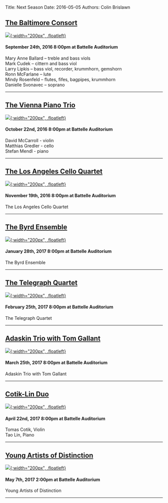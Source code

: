 Title: Next Season 
Date: 2016-05-05
Authors: Colin Brislawn
<!--
Template: article_list
Status: hidden
-->

## [The Baltimore Consort]({filename}/2016-2017/BaltimoreConsort.md)

[![ ]({filename}/images/2016-2017/BaltimoreConsort400.jpg){:width="200px", .floatleft}]({filename}/2016-2017/BaltimoreConsort.md)
#### September 24th, 2016 8:00pm at Battelle Auditorium
Mary Anne Ballard – treble and bass viols <br>
Mark Cudek – cittern and bass viol <br>
Larry Lipkis – bass viol, recorder, krummhorn, gemshorn <br>
Ronn McFarlane – lute <br>
Mindy Rosenfeld – flutes, fifes, bagpipes, krummhorn <br>
Danielle Svonavec – soprano

---

## [The Vienna Piano Trio]({filename}/2016-2017/ViennaPianoTrio.md)

[![ ]({filename}/images/2016-2017/the-vienna-piano-trio400.jpg){:width="200px", .floatleft}]({filename}/2016-2017/ViennaPianoTrio.md)
#### October 22nd, 2016 8:00pm at Battelle Auditorium
David McCarroll - violin <br>
Matthias Gredler - cello <br>
Stefan Mendl - piano

---

## [The Los Angeles Cello Quartet]({filename}/2016-2017/LosAngelesCelloQuartet.md)

[![ ]({filename}/images/2016-2017/StephenBeus200.jpg){:width="200px", .floatleft}]({filename}/2016-2017/LosAngelesCelloQuartet.md)
#### November 19th, 2016 8:00pm at Battelle Auditorium
The Los Angeles Cello Quartet

---

## [The Byrd Ensemble]({filename}/2016-2017/ByrdEnsemble.md)

[![ ]({filename}/images/2016-2017/StephenBeus200.jpg){:width="200px", .floatleft}]({filename}/2016-2017/ByrdEnsemble.md)
#### January 28th, 2017 8:00pm at Battelle Auditorium
The Byrd Ensemble

---

## [The Telegraph Quartet]({filename}/2016-2017/TelegraphQuartet.md)

[![ ]({filename}/images/2016-2017/StephenBeus200.jpg){:width="200px", .floatleft}]({filename}/2016-2017/TelegraphQuartet.md)
#### February 25th, 2017 8:00pm at Battelle Auditorium
The Telegraph Quartet

---

## [Adaskin Trio with Tom Gallant]({filename}/2016-2017/AdaskinTrio.md)

[![ ]({filename}/images/2016-2017/StephenBeus200.jpg){:width="200px", .floatleft}]({filename}/2016-2017/AdaskinTrio.md)
#### March 25th, 2017 8:00pm at Battelle Auditorium
Adaskin Trio with Tom Gallant

---

## [Cotik-Lin Duo]({filename}/2016-2017/Cotik-Lin.md)

[![ ]({filename}/images/2016-2017/StephenBeus200.jpg){:width="200px", .floatleft}]({filename}/2016-2017/Cotik-Lin.md)
#### April 22nd, 2017 8:00pm at Battelle Auditorium
Tomas Cotik, Violin <br>
Tao Lin, Piano

---

## [Young Artists of Distinction]({filename}/2016-2017/YoungArtists.md)

[![ ]({filename}/images/2016-2017/StephenBeus200.jpg){:width="200px", .floatleft}]({filename}/2016-2017/YoungArtists.md)
#### May 7th, 2017 2:00pm at Battelle Auditorium
Young Artists of Distinction

---
